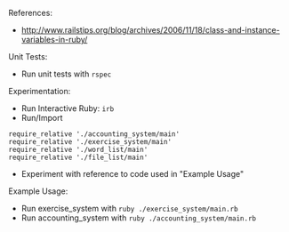 References:
- http://www.railstips.org/blog/archives/2006/11/18/class-and-instance-variables-in-ruby/

Unit Tests:
- Run unit tests with `rspec`

Experimentation:
- Run Interactive Ruby: `irb`
- Run/Import
```
require_relative './accounting_system/main'
require_relative './exercise_system/main'
require_relative './word_list/main'
require_relative './file_list/main'
```
- Experiment with reference to code used in "Example Usage"

Example Usage:
- Run exercise_system with `ruby ./exercise_system/main.rb`
- Run accounting_system with `ruby ./accounting_system/main.rb`